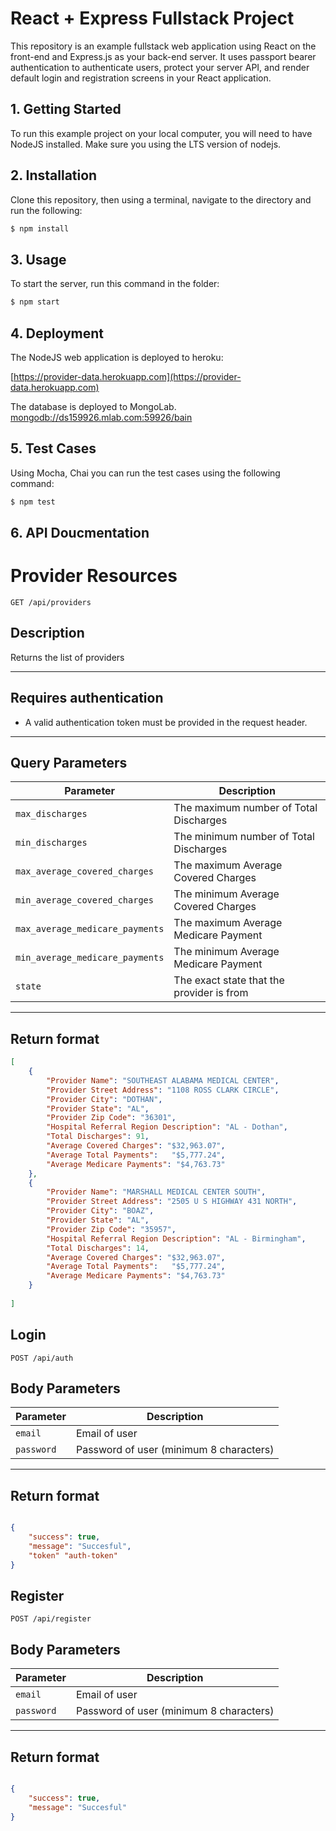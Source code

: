 # React + Express Fullstack Project

This repository is an example fullstack web application using React on the
front-end and Express.js as your back-end server. It uses passport bearer authentication to authenticate users, protect your server API, and render default login and registration screens in your React application.

## 1. Getting Started

To run this example project on your local computer, you will need to have
NodeJS installed. Make sure you using the LTS version of nodejs.

## 2. Installation

Clone this repository, then using a terminal, navigate to the directory and run the following:

```bash
$ npm install
```

## 3. Usage

To start the server, run this command in the folder:

```bash
$ npm start
```

## 4. Deployment

The NodeJS web application is deployed to heroku:

[https://provider-data.herokuapp.com](https://provider-data.herokuapp.com)

The database is deployed to MongoLab. [mongodb://ds159926.mlab.com:59926/bain](mongodb://ds159926.mlab.com:59926/bain)

## 5. Test Cases

Using Mocha, Chai you can run the test cases using the following command:

```bash
$ npm test
```


## 6. API Doucmentation

# Provider Resources

    GET /api/providers

## Description
Returns the list of providers

***

## Requires authentication
* A valid authentication token must be provided in the request header.

***

## Query Parameters

| Parameter                       | Description                               |
|---------------------------------|-------------------------------------------|
| `max_discharges`                | The maximum number of Total Discharges    |
| `min_discharges`                | The minimum number of Total Discharges    |
| `max_average_covered_charges`   | The maximum Average Covered Charges       | 
| `min_average_covered_charges`   | The minimum Average Covered Charges       |
| `max_average_medicare_payments` | The maximum Average Medicare Payment      |
| `min_average_medicare_payments` | The minimum Average Medicare Payment      |
| `state`                         | The exact state that the provider is from |
***

## Return format
```json
[
	{
		"Provider Name": "SOUTHEAST ALABAMA MEDICAL CENTER",
		"Provider Street Address": "1108 ROSS CLARK CIRCLE",
		"Provider City": "DOTHAN",
		"Provider State": "AL",
		"Provider Zip Code": "36301",	
		"Hospital Referral Region Description": "AL - Dothan",
		"Total Discharges": 91,
		"Average Covered Charges": "$32,963.07", 
		"Average Total Payments": 	"$5,777.24",
		"Average Medicare Payments": "$4,763.73"
	},
	{
		"Provider Name": "MARSHALL MEDICAL CENTER SOUTH",
		"Provider Street Address": "2505 U S HIGHWAY 431 NORTH",
		"Provider City": "BOAZ",
		"Provider State": "AL",
		"Provider Zip Code": "35957",	
		"Hospital Referral Region Description": "AL - Birmingham",
		"Total Discharges": 14,
		"Average Covered Charges": "$32,963.07", 
		"Average Total Payments": 	"$5,777.24",
		"Average Medicare Payments": "$4,763.73"
	}
	
]

```
## Login

    POST /api/auth

## Body Parameters

| Parameter                       | Description                               |
|---------------------------------|-------------------------------------------|
| `email`                | Email of user    |
| `password`                | Password of user (minimum 8 characters)    |
***

## Return format
```json

{   
    "success": true,
    "message": "Succesful",
    "token" "auth-token"
}

```

## Register

    POST /api/register

## Body Parameters

| Parameter                       | Description                               |
|---------------------------------|-------------------------------------------|
| `email`                | Email of user    |
| `password`                | Password of user (minimum 8 characters)    |
***

## Return format
```json

{   
    "success": true,
    "message": "Succesful"
}

```

